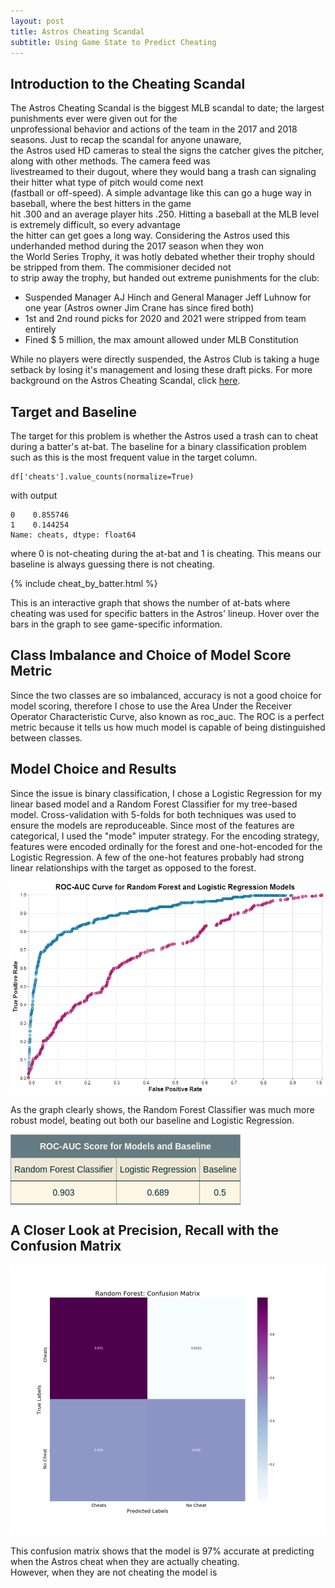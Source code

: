 ```yaml
---
layout: post
title: Astros Cheating Scandal
subtitle: Using Game State to Predict Cheating
---
```


## Introduction to the Cheating Scandal

The Astros Cheating Scandal is the biggest MLB scandal to date; the largest punishments ever were given out for the  
unprofessional behavior and actions of the team in the 2017 and 2018 seasons. Just to recap the scandal for anyone unaware,  
the Astros used HD cameras to steal the signs the catcher gives the pitcher, along with other methods. The camera feed was  
livestreamed to their dugout, where they would bang a trash can signaling their hitter what type of pitch would come next  
(fastball or off-speed). A simple advantage like this can go a huge way in baseball, where the best hitters in the game  
hit .300 and an average player hits .250. Hitting a baseball at the MLB level is extremely difficult, so every advantage  
the hitter can get goes a long way. Considering the Astros used this underhanded method during the 2017 season when they won  
the World Series Trophy, it was hotly debated whether their trophy should be stripped from them. The commisioner decided not  
to strip away the trophy, but handed out extreme punishments for the club: 

-   Suspended Manager AJ Hinch and General Manager Jeff Luhnow for one year (Astros owner Jim Crane has since fired both)
-   1st and 2nd round picks for 2020 and 2021 were stripped from team entirely
-   Fined $ 5 million, the max amount allowed under MLB Constitution

While no players were directly suspended, the Astros Club is taking a huge setback by losing it's management and losing these 
draft picks. For more background on the Astros Cheating Scandal, click [here](https://www.si.com/mlb/2020/01/13/houston-astros-cheating-punishment).

## Target and Baseline

The target for this problem is whether the Astros used a trash can to cheat during a batter's at-bat.
The baseline for a binary classification problem such as this is the most frequent value in the target column.

~~~
df['cheats'].value_counts(normalize=True)
~~~
with output
~~~
0    0.855746
1    0.144254
Name: cheats, dtype: float64
~~~

where 0 is not-cheating during the at-bat and 1 is cheating. This means our baseline is always guessing there is not cheating.

{% include cheat_by_batter.html %}

This is an interactive graph that shows the number of at-bats where cheating was used for specific batters in the Astros' lineup. Hover over the bars in the graph to see game-specific information.

## Class Imbalance and Choice of Model Score Metric

Since the two classes are so imbalanced, accuracy is not a good choice for model scoring, therefore I chose to use the Area Under the Receiver Operator Characteristic Curve, also known as roc_auc. The ROC is a perfect metric because it tells us how much model is capable of being distinguished between classes.

## Model Choice and Results

Since the issue is binary classification, I chose a Logistic Regression for my linear based model and a Random Forest Classifier for my tree-based model. Cross-validation with 5-folds for both techniques was used to ensure the models are reproduceable. Since most of the features are categorical, I used the "mode" imputer strategy. For the encoding strategy, features were encoded ordinally for the forest and one-hot-encoded for the Logistic Regression. A few of the one-hot features probably had strong linear relationships with the target as opposed to the forest.

![ROC_AUC](https://raw.githubusercontent.com/mtoce/Build2-Project/master/roc_auc.png)

As the graph clearly shows, the Random Forest Classifier was much more robust model, beating out both our baseline and Logistic Regression.

<style type="text/css">
.tg  {border-collapse:collapse;border-color:#93a1a1;border-spacing:0;}
.tg td{background-color:#fdf6e3;border-color:#93a1a1;border-style:solid;border-width:1px;color:#002b36;
  font-family:Arial, sans-serif;font-size:14px;overflow:hidden;padding:10px 5px;word-break:normal;}
.tg th{background-color:#657b83;border-color:#93a1a1;border-style:solid;border-width:1px;color:#fdf6e3;
  font-family:Arial, sans-serif;font-size:14px;font-weight:normal;overflow:hidden;padding:10px 5px;word-break:normal;}
.tg .tg-ezbu{background-color:#eee8d5;border-color:inherit;text-align:center;vertical-align:top}
.tg .tg-c3ow{border-color:inherit;text-align:center;vertical-align:top}
.tg .tg-amwm{font-weight:bold;text-align:center;vertical-align:top}
</style>
<center>
<table class="tg">
  <tr>
    <th class="tg-amwm" colspan="3">ROC-AUC Score for Models and Baseline</th>
  </tr>
  <tr>
    <td class="tg-ezbu">  Random Forest Classifier  </td>
    <td class="tg-ezbu">  Logistic Regression  </td>
    <td class="tg-ezbu">  Baseline  </td>
  </tr>
  <tr>
    <td class="tg-c3ow">  0.903  </td>
    <td class="tg-c3ow">  0.689  </td>
    <td class="tg-c3ow">  0.5  </td>
  </tr>
</table>
</center>

## A Closer Look at Precision, Recall with the Confusion Matrix

![Confusion_Matrix](https://raw.githubusercontent.com/mtoce/Build2-Project/master/cmatrix.png)

This confusion matrix shows that the model is 97% accurate at predicting when the Astros cheat when they are actually cheating.  
However, when they are not cheating the model is 
